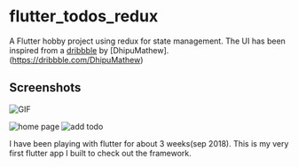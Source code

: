 
# flutter_todos_redux

A Flutter hobby project using redux for state management. The UI has been inspired from a [dribbble](https://dribbble.com/shots/5261578-Task-Manager-TODO-Interaction-UX) by [DhipuMathew].(https://dribbble.com/DhipuMathew)

## Screenshots

![GIF](https://cdn.dribbble.com/users/673583/screenshots/5261578/dribbble1.gif) 

![home page](https://lh3.googleusercontent.com/ajupf-ZQllLf5TIfWjSJ6pOQTMtqKDue_r-yo6MLkFXCDNFjcAscMxq2rt0XHo6YMiYCbKmdPEuH)     ![add todo](https://lh3.googleusercontent.com/S9dZ0BG9P_M7GbczeIM2tQ5T2wUNWXyw_Vg0fj_RfUGZS-A98tAfAY6nCtzfcOUqNUB5YywVXcp3)



I have been playing with flutter for about 3 weeks(sep 2018). This is my very first flutter app I built to check out the framework. 

